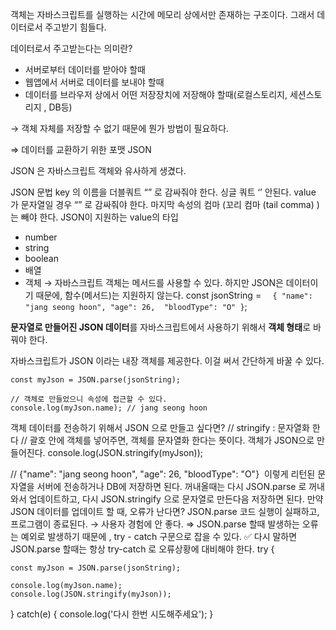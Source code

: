 객체는 자바스크립트를 실행하는 시간에 메모리 상에서만 존재하는 구조이다. 그래서 데이터로서 주고받기 힘들다.

데이터로서 주고받는다는 의미란?

- 서버로부터 데이터를 받아야 할때
- 웹앱에서 서버로 데이터를 보내야 할때
- 데이터를 브라우저 상에서 어떤 저장장치에 저장해야 할때(로컬스토리지, 세션스토리지 , DB등)

→ 객체 자체를 저장할 수 없기 때문에 뭔가 방법이 필요하다.

⇒ 데이터를 교환하기 위한 포맷 JSON

JSON 은 자바스크립트 객체와 유사하게 생겼다.

JSON 문법
key 의 이름을 더블쿼트 “” 로 감싸줘야 한다. 싱글 쿼트 ‘’ 안된다.
value 가 문자열일 경우 “” 로 감싸줘야 한다.
마지막 속성의 컴마 (꼬리 컴마 (tail comma) )는 빼야 한다.
JSON이 지원하는 value의 타입

- number
- string
- boolean
- 배열
- 객체
  → 자바스크립트 객체는 메서드를 사용할 수 있다. 하지만 JSON은 데이터이기 때문에, 함수(메서드)는 지원하지 않는다.
  const jsonString = `	{
	"name": "jang seong hoon",
	"age": 26, 
	"bloodType": "O"
}`;

**문자열로 만들어진 JSON 데이터**를 자바스크립트에서 사용하기 위해서 **객체 형태**로 바꿔야 한다.

자바스크립트가 JSON 이라는 내장 객체를 제공한다. 이걸 써서 간단하게 바꿀 수 있다.

```tsx
const myJson = JSON.parse(jsonString);

// 객체로 만들었으니 속성에 접근할 수 있다.
console.log(myJson.name); // jang seong hoon
```

객체 데이터를 전송하기 위해서 JSON 으로 만들고 싶다면?
// stringify : 문자열화 한다
// 괄호 안에 객체를 넣어주면, 객체를 문자열화 한다는 뜻이다. 객체가 JSON으로 만들어진다.
console.log(JSON.stringify(myJson));

// {"name": "jang seong hoon", "age": 26, "bloodType": "O"}
​
이렇게 리턴된 문자열을 서버에 전송하거나 DB에 저장하면 된다.
꺼내올때는 다시 JSON.parse 로 꺼내와서 업데이트하고, 다시 JSON.stringify 으로 문자열로 만든다음 저장하면 된다.
만약 JSON 데이터를 업데이트 할 때, 오류가 난다면?
JSON.parse 코드 실행이 실패하고, 프로그램이 종료된다.
→ 사용자 경험에 안 좋다.
⇒ JSON.parse 할때 발생하는 오류는 예외로 발생하기 때문에 , try - catch 구문으로 잡을 수 있다.
✅
다시 말하면 JSON.parse 할때는 항상 try-catch 로 오류상황에 대비해야 한다.
try {

    const myJson = JSON.parse(jsonString);

    console.log(myJson.name);
    console.log(JSON.stringify(myJson));

} catch(e) {
console.log('다시 한번 시도해주세요');
}
